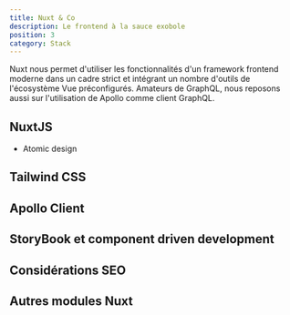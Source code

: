 ```yaml
---
title: Nuxt & Co
description: Le frontend à la sauce exobole
position: 3
category: Stack
---
```


Nuxt nous permet d'utiliser les fonctionnalités d'un framework frontend moderne dans un cadre strict et intégrant un nombre d'outils de l'écosystème Vue préconfigurés. Amateurs de GraphQL, nous reposons aussi sur l'utilisation de Apollo comme client GraphQL.

## NuxtJS
- Atomic design

## Tailwind CSS

## Apollo Client

## StoryBook et component driven development

## Considérations SEO

## Autres modules Nuxt

